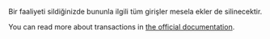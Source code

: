 Bir faaliyeti sildiğinizde bununla ilgili tüm girişler mesela ekler de silinecektir.

You can read more about transactions in [the official documentation](https://docs.firefly-iii.org/concepts/transactions).